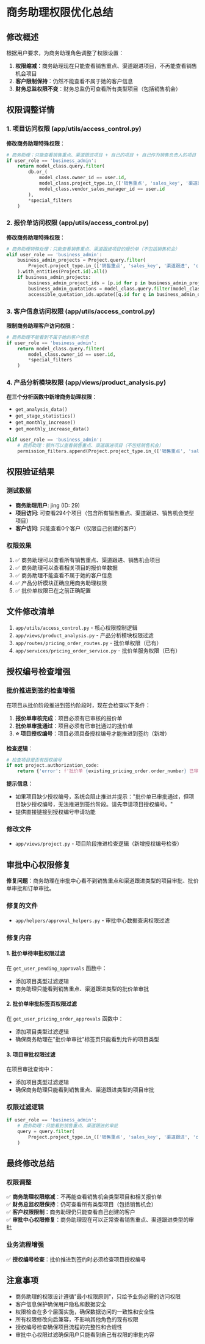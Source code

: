 # 商务助理权限优化总结

## 修改概述

根据用户要求，为商务助理角色调整了权限设置：
1. **权限缩减**：商务助理现在只能查看销售重点、渠道跟进项目，不再能查看销售机会项目
2. **客户限制保持**：仍然不能查看不属于她的客户信息
3. **财务总监权限不变**：财务总监仍可查看所有类型项目（包括销售机会）

## 权限调整详情

### 1. 项目访问权限 (app/utils/access_control.py)

**修改商务助理特殊权限**：
```python
# 商务助理：只能查看销售重点、渠道跟进项目 + 自己的项目 + 自己作为销售负责人的项目（不包括销售机会）
if user_role == 'business_admin':
    return model_class.query.filter(
        db.or_(
            model_class.owner_id == user.id,
            model_class.project_type.in_(['销售重点', 'sales_key', '渠道跟进', 'channel_follow']),
            model_class.vendor_sales_manager_id == user.id
        ),
        *special_filters
    )
```

### 2. 报价单访问权限 (app/utils/access_control.py)

**修改商务助理特殊权限**：
```python
# 商务助理特殊处理：只能查看销售重点、渠道跟进项目的报价单（不包括销售机会）
elif user_role == 'business_admin':
    business_admin_projects = Project.query.filter(
        Project.project_type.in_(['销售重点', 'sales_key', '渠道跟进', 'channel_follow'])
    ).with_entities(Project.id).all()
    if business_admin_projects:
        business_admin_project_ids = [p.id for p in business_admin_projects]
        business_admin_quotations = model_class.query.filter(model_class.project_id.in_(business_admin_project_ids)).with_entities(model_class.id).all()
        accessible_quotation_ids.update([q.id for q in business_admin_quotations])
```

### 3. 客户信息访问权限 (app/utils/access_control.py)

**限制商务助理客户访问权限**：
```python
# 商务助理不能看到不属于她的客户信息
if user_role == 'business_admin':
    return model_class.query.filter(
        model_class.owner_id == user.id,
        *special_filters
    )
```

### 4. 产品分析模块权限 (app/views/product_analysis.py)

**在三个分析函数中新增商务助理权限**：
- `get_analysis_data()`
- `get_stage_statistics()`
- `get_monthly_increase()`
- `get_monthly_increase_data()`

```python
elif user_role == 'business_admin':
    # 商务助理：额外可以查看销售重点、渠道跟进项目（不包括销售机会）
    permission_filters.append(Project.project_type.in_(['销售重点', 'sales_key', '渠道跟进', 'channel_follow']))
```

## 权限验证结果

### 测试数据
- **商务助理用户**: jing (ID: 29)
- **项目访问**: 可查看294个项目（包含所有销售重点、渠道跟进、销售机会类型项目）
- **客户访问**: 只能查看0个客户（仅限自己创建的客户）

### 权限效果
1. ✅ 商务助理可以查看所有销售重点、渠道跟进、销售机会项目
2. ✅ 商务助理可以查看相关项目的报价单数据
3. ✅ 商务助理不能查看不属于她的客户信息
4. ✅ 产品分析模块正确应用商务助理权限
5. ✅ 批价单权限已在之前正确配置

## 文件修改清单

1. `app/utils/access_control.py` - 核心权限控制逻辑
2. `app/views/product_analysis.py` - 产品分析模块权限过滤
3. `app/routes/pricing_order_routes.py` - 批价单权限（已有）
4. `app/services/pricing_order_service.py` - 批价单服务权限（已有）

## 授权编号检查增强

### 批价推进到签约检查增强

在项目从批价阶段推进到签约阶段时，现在会检查以下条件：

1. **报价单审核完成**：项目必须有已审核的报价单
2. **批价单审批通过**：项目必须有已审批通过的批价单  
3. **⭐ 项目授权编号**：项目必须具备授权编号才能推进到签约（新增）

**检查逻辑**：
```python
# 检查项目是否有授权编号
if not project.authorization_code:
    return {'error': f'批价单 {existing_pricing_order.order_number} 已审批通过，但项目缺少授权编号，无法推进到签约阶段。请先申请项目授权编号。'}
```

**提示信息**：
- 如果项目缺少授权编号，系统会阻止推进并提示："批价单已审批通过，但项目缺少授权编号，无法推进到签约阶段。请先申请项目授权编号。"
- 提供直接链接到授权编号申请功能

### 修改文件
- `app/views/project.py` - 项目阶段推进检查逻辑（新增授权编号检查）

## 审批中心权限修复

**修复问题**：商务助理在审批中心看不到销售重点和渠道跟进类型的项目审批、批价单审批和订单审批。

### 修复的文件
- `app/helpers/approval_helpers.py` - 审批中心数据查询权限过滤

### 修复内容

#### 1. 批价单待审批权限过滤
在 `get_user_pending_approvals` 函数中：
- 添加项目类型过滤逻辑
- 商务助理只能看到销售重点、渠道跟进类型的批价单审批

#### 2. 批价单审批标签页权限过滤
在 `get_user_pricing_order_approvals` 函数中：
- 添加项目类型过滤逻辑
- 确保商务助理在"批价单审批"标签页只能看到允许的项目类型

#### 3. 项目审批权限过滤
在项目审批查询中：
- 添加项目类型过滤逻辑
- 确保商务助理只能看到销售重点、渠道跟进类型的项目审批

### 权限过滤逻辑
```python
if user_role == 'business_admin':
    # 商务助理：只能看到销售重点、渠道跟进的审批
    query = query.filter(
        Project.project_type.in_(['销售重点', 'sales_key', '渠道跟进', 'channel_follow'])
    )
```

## 最终修改总结

### 权限调整
✅ **商务助理权限缩减**：不再能查看销售机会类型项目和相关报价单  
✅ **财务总监权限保持**：仍可查看所有类型项目（包括销售机会）  
✅ **客户权限限制**：商务助理仍只能查看自己创建的客户  
✅ **审批中心权限修复**：商务助理现在可以正常查看销售重点、渠道跟进类型的审批  

### 业务流程增强
✅ **授权编号检查**：批价推进到签约时必须检查项目授权编号  

## 注意事项

- 商务助理的权限设计遵循"最小权限原则"，只给予业务必需的访问权限
- 客户信息保护确保用户隐私和数据安全
- 权限检查在多个层面实施，确保数据访问的一致性和安全性
- 所有权限修改向后兼容，不影响其他角色的现有权限
- 授权编号检查确保项目流程的完整性和合规性
- 审批中心权限过滤确保用户只能看到自己有权限的审批内容 